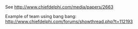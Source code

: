 See http://www.chiefdelphi.com/media/papers/2663

Example of team using bang bang:
http://www.chiefdelphi.com/forums/showthread.php?t=112193